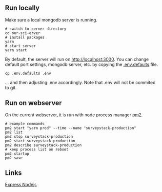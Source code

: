 ## Run locally

Make sure a local mongodb server is running.

```
# switch to server directory
cd our-sci-erver
# install packages
yarn
# start server
yarn start
```

By default, the server will run on [http://localhost:3000](http://localhost:3000). You can change default port settings, mongodb server, etc. by copying the [.env.defaults](./.env.defaults) file.

```
cp .env.defaults .env
```

... and then adjusting .env accordingly. Note that .env will not be commited to git.

## Run on webserver

On the current webserver, it is run with node process manager [pm2](http://pm2.keymetrics.io/).

```
# example commands
pm2 start "yarn prod" --time --name "surveystack-production"
pm2 list
pm2 stop surveystack-production
pm2 start surveystack-production
pm2 describe surveystack-production
# keep process list on reboot
pm2 startup
pm2 save
```

## Links

[Express Nodejs](https://developer.mozilla.org/en-US/docs/Learn/Server-side/Express_Nodejs/routes)
